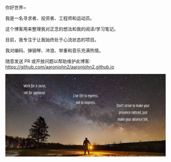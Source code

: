 你好世界~

我是一名寻求者、投资者、工程师和运动员。

这个博客用来整理我对正念的想法和我的阅读/学习笔记。

目前，我专注于让我始终处于心流状态的项目。

我对编码、弹钢琴、冲浪、举重和音乐充满热情。

随意发送 PR 或开放问题以帮助维护此博客: https://github.com/aaronjohn2/aaronjohn2.github.io

![](/assets/quote.jpg)
